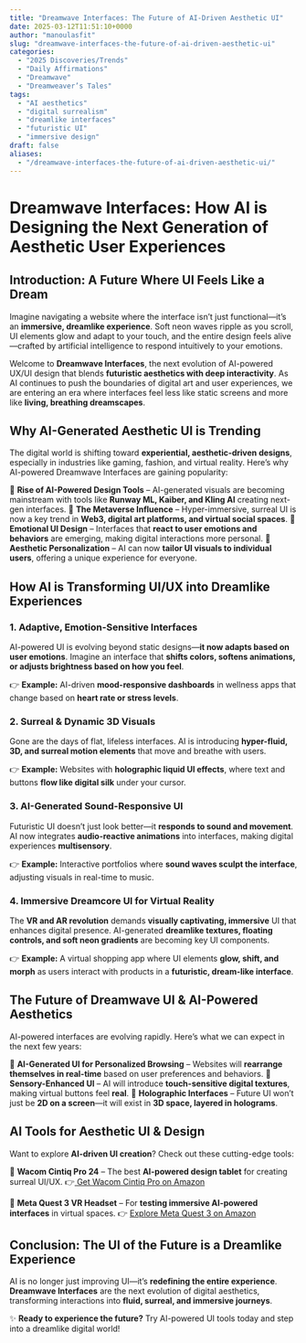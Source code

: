 ```yaml
---
title: "Dreamwave Interfaces: The Future of AI-Driven Aesthetic UI"
date: 2025-03-12T11:51:10+0000
author: "manoulasfit"
slug: "dreamwave-interfaces-the-future-of-ai-driven-aesthetic-ui"
categories:
  - "2025 Discoveries/Trends"
  - "Daily Affirmations"
  - "Dreamwave"
  - "Dreamweaver’s Tales"
tags:
  - "AI aesthetics"
  - "digital surrealism"
  - "dreamlike interfaces"
  - "futuristic UI"
  - "immersive design"
draft: false
aliases:
  - "/dreamwave-interfaces-the-future-of-ai-driven-aesthetic-ui/"
---
```

# **Dreamwave Interfaces: How AI is Designing the Next Generation of Aesthetic User Experiences**

## **Introduction: A Future Where UI Feels Like a Dream**

Imagine navigating a website where the interface isn’t just functional—it’s an **immersive, dreamlike experience**. Soft neon waves ripple as you scroll, UI elements glow and adapt to your touch, and the entire design feels alive—crafted by artificial intelligence to respond intuitively to your emotions.

Welcome to **Dreamwave Interfaces**, the next evolution of AI-powered UX/UI design that blends **futuristic aesthetics with deep interactivity**. As AI continues to push the boundaries of digital art and user experiences, we are entering an era where interfaces feel less like static screens and more like **living, breathing dreamscapes**.

## **Why AI-Generated Aesthetic UI is Trending**

The digital world is shifting toward **experiential, aesthetic-driven designs**, especially in industries like gaming, fashion, and virtual reality. Here’s why AI-powered Dreamwave Interfaces are gaining popularity:

🔹 **Rise of AI-Powered Design Tools** – AI-generated visuals are becoming mainstream with tools like **Runway ML, Kaiber, and Kling AI** creating next-gen interfaces.
🔹 **The Metaverse Influence** – Hyper-immersive, surreal UI is now a key trend in **Web3, digital art platforms, and virtual social spaces**.
🔹 **Emotional UI Design** – Interfaces that **react to user emotions and behaviors** are emerging, making digital interactions more personal.
🔹 **Aesthetic Personalization** – AI can now **tailor UI visuals to individual users**, offering a unique experience for everyone.

## **How AI is Transforming UI/UX into Dreamlike Experiences**

### **1. Adaptive, Emotion-Sensitive Interfaces**

AI-powered UI is evolving beyond static designs—**it now adapts based on user emotions**. Imagine an interface that **shifts colors, softens animations, or adjusts brightness based on how you feel**.

👉 **Example:** AI-driven **mood-responsive dashboards** in wellness apps that change based on **heart rate or stress levels**.

### **2. Surreal & Dynamic 3D Visuals**

Gone are the days of flat, lifeless interfaces. AI is introducing **hyper-fluid, 3D, and surreal motion elements** that move and breathe with users.

👉 **Example:** Websites with **holographic liquid UI effects**, where text and buttons **flow like digital silk** under your cursor.

### **3. AI-Generated Sound-Responsive UI**

Futuristic UI doesn’t just look better—it **responds to sound and movement**. AI now integrates **audio-reactive animations** into interfaces, making digital experiences **multisensory**.

👉 **Example:** Interactive portfolios where **sound waves sculpt the interface**, adjusting visuals in real-time to music.

### **4. Immersive Dreamcore UI for Virtual Reality**

The **VR and AR revolution** demands **visually captivating, immersive** UI that enhances digital presence. AI-generated **dreamlike textures, floating controls, and soft neon gradients** are becoming key UI components.

👉 **Example:** A virtual shopping app where UI elements **glow, shift, and morph** as users interact with products in a **futuristic, dream-like interface**.

## **The Future of Dreamwave UI & AI-Powered Aesthetics**

AI-powered interfaces are evolving rapidly. Here’s what we can expect in the next few years:

🚀 **AI-Generated UI for Personalized Browsing** – Websites will **rearrange themselves in real-time** based on user preferences and behaviors.
🚀 **Sensory-Enhanced UI** – AI will introduce **touch-sensitive digital textures**, making virtual buttons feel **real**.
🚀 **Holographic Interfaces** – Future UI won’t just be **2D on a screen**—it will exist in **3D space, layered in holograms**.

## **AI Tools for Aesthetic UI & Design**

Want to explore **AI-driven UI creation**? Check out these cutting-edge tools:

🛒 **Wacom Cintiq Pro 24** – The best **AI-powered design tablet** for creating surreal UI/UX.
👉[ Get Wacom Cintiq Pro on Amazon](https://amzn.to/3R8MDxj) 

🛒 **Meta Quest 3 VR Headset** – For **testing immersive AI-powered interfaces** in virtual spaces.
👉 [Explore ](https://www.amazon.com/dp/B0CFSPF9KX/)[Meta Quest 3](https://amzn.to/4il6HbL)[ on Amazon](https://www.amazon.com/dp/B0CFSPF9KX/) 

## **Conclusion: The UI of the Future is a Dreamlike Experience**

AI is no longer just improving UI—it’s **redefining the entire experience**. **Dreamwave Interfaces** are the next evolution of digital aesthetics, transforming interactions into **fluid, surreal, and immersive journeys**.

✨ **Ready to experience the future?** Try AI-powered UI tools today and step into a dreamlike digital world!

##